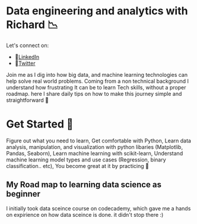 # Data engineering and analytics with Richard :chart_with_downwards_trend:

Let's connect on:
- 🔗[LinkedIn](https://www.linkedin.com/in/richard-sarpong-b911011a4/)
- 🔗[Twitter](https://twitter.com/richardjnsa)

Join me as I dig into how big data, and machine learning technologies can help solve real world problems. Coming from a non technical background I understand how frustrating It can be to learn Tech skills, without a proper roadmap. here I share daily tips on how to make this journey simple and straightforward  :pencil:









# Get Started :pushpin:
Figure out what you need to learn, Get comfortable with Python, Learn data analysis, manipulation, and visualization with python libaries (Matplotlib, Pandas, Seaborn), Learn machine learning with scikit-learn, Understand machine learning model types and use cases (Regression, binary classification.. etc), You become great at it by practicing 👑



## My Road map to learning data science as beginner 
I initially took data sceince course on codecademy, which gave me a hands on expirience on how data sceince is done. it didn't stop there :) 

